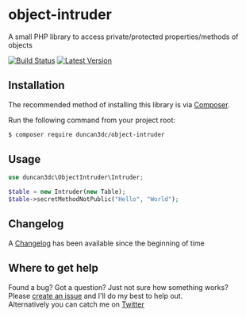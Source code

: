 # object-intruder
A small PHP library to access private/protected properties/methods of objects

[![Build Status](https://img.shields.io/travis/duncan3dc/object-intruder.svg)](https://travis-ci.org/duncan3dc/object-intruder)
[![Latest Version](https://img.shields.io/packagist/v/duncan3dc/object-intruder.svg)](https://packagist.org/packages/duncan3dc/object-intruder)


## Installation

The recommended method of installing this library is via [Composer](//getcomposer.org/).

Run the following command from your project root:

```bash
$ composer require duncan3dc/object-intruder
```


## Usage


```php
use duncan3dc\ObjectIntruder\Intruder;

$table = new Intruder(new Table);
$table->secretMethodNotPublic("Hello", "World");
```


## Changelog
A [Changelog](CHANGELOG.md) has been available since the beginning of time


## Where to get help
Found a bug? Got a question? Just not sure how something works?  
Please [create an issue](//github.com/duncan3dc/object-intruder/issues) and I'll do my best to help out.  
Alternatively you can catch me on [Twitter](https://twitter.com/duncan3dc)
